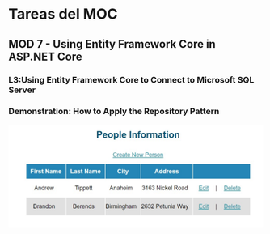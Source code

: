 # Tareas del MOC

## MOD 7 - Using Entity Framework Core in ASP.NET Core

### L3:Using Entity Framework Core to Connect to Microsoft SQL Server

### Demonstration: How to Apply the Repository Pattern

![](./img/Captura1.jpg)
